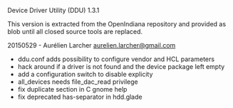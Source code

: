 Device Driver Utility (DDU) 1.3.1

This version is extracted from the OpenIndiana repository and provided as blob
until all closed source tools are replaced.

20150529 - Aurélien Larcher <aurelien.larcher@gmail.com>
* ddu.conf adds possibility to configure vendor and HCL parameters
* hack around if a driver is not found and the device package left empty
* add a configuration switch to disable explicity
* all_devices needs file_dac_read privilege
* fix duplicate section in C gnome help
* fix deprecated has-separator in hdd.glade
